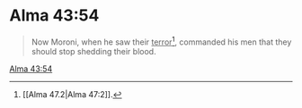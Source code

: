 # Alma 43:54

> Now Moroni, when he saw their <u>terror</u>[^a], commanded his men that they should stop shedding their blood.

[Alma 43:54](https://www.churchofjesuschrist.org/study/scriptures/bofm/alma/43?lang=eng&id=p54#p54)


[^a]: [[Alma 47.2|Alma 47:2]].  

